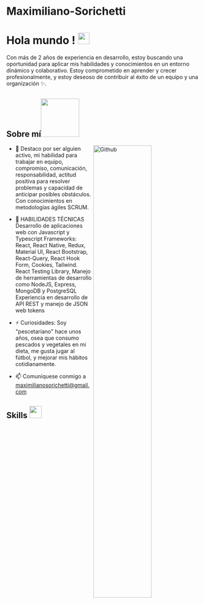 # Maximiliano-Sorichetti

<h1> Hola mundo ! <img src = "https://raw.githubusercontent.com/MartinHeinz/MartinHeinz/master/wave.gif" width = 30px> </h1>
<p align='center'>
</p>

<div size='20px'> Con más de 2 años de experiencia en desarrollo, estoy
 buscando una oportunidad para aplicar mis habilidades y
 conocimientos en un entorno dinámico y colaborativo.
 Estoy comprometido en aprender y crecer
 profesionalmente, y estoy deseoso de contribuir al éxito de
 un equipo y una organización ✨.
</div>

<h2> Sobre mí<img src = "https://media0.giphy.com/media/KDDpcKigbfFpnejZs6/giphy.gif?cid=ecf05e47oy6f4zjs8g1qoiystc56cu7r9tb8a1fe76e05oty&rid=giphy.gif" width = 100px></h2>

<img width="55%" align="right" alt="Github" src="https://raw.githubusercontent.com/onimur/.github/master/.resources/git-header.svg" />
  
- 🌱  Destaco por ser alguien activo, mi
 habilidad para trabajar en equipo,
 compromiso, comunicación,
 responsabilidad, actitud positiva
 para resolver problemas y
 capacidad de anticipar posibles
 obstáculos. Con conocimientos en
 metodologías ágiles SCRUM.
  
- 💬  HABILIDADES TÉCNICAS
 Desarrollo de aplicaciones web
 con Javascript y Typescript
 Frameworks: React, React
 Native, Redux, Material UI, React
 Bootstrap, React-Query, React
 Hook Form, Cookies, Tailwind.
 React Testing Library, 
Manejo de herramientas de
 desarrollo como NodeJS,
 Express, MongoDB y PostgreSQL
 Experiencia en desarrollo de API
 REST y manejo de JSON web
 tokens
  
- ⚡ Curiosidades: Soy "pescetariano" hace unos años, osea que consumo pescados y vegetales en mi dieta, me gusta jugar al fútbol, y mejorar mis hábitos cotidianamente.
- 📫 Comuníquese conmigo a maximilianosorichetti@gmail.com

<h2> Skills <img src = "https://media2.giphy.com/media/QssGEmpkyEOhBCb7e1/giphy.gif?cid=ecf05e47a0n3gi1bfqntqmob8g9aid1oyj2wr3ds3mg700bl&rid=giphy.gif" width = 32px> </h2>

